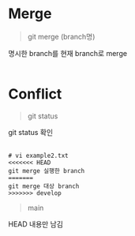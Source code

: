 # Merge

> git merge (branch명)

명시한 branch를 현재 branch로 merge   
<br/>

# Conflict

> git status

git status 확인   
<br/>

```
# vi example2.txt
<<<<<<< HEAD
git merge 실행한 branch
=======
git merge 대상 branch
>>>>>>> develop
```

> main

HEAD 내용만 남김

